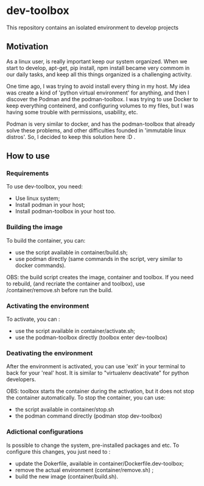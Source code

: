 # dev-toolbox
This repository contains an isolated environment to develop projects

## Motivation

As a linux user, is really important keep our system organized. When we start to develop,
apt-get, pip install, npm install became very commom in our daily tasks, and keep all this
things organized is a challenging activity.

One time ago, I was trying to avoid install every thing in my host. My idea was create a
kind of 'python virtual environment' for anything, and then I discover the Podman and the
podman-toolbox. I was trying to use Docker to keep everything conteinerd, and configuring
volumes to my files, but I was having some trouble with permissions, usability, etc.

Podman is very similar to docker, and has the podman-toolbox that already solve these problems,
and other difficulties founded in 'immutable linux distros'. So, I decided to keep this
solution here :D .

## How to use

### Requirements

To use dev-toolbox, you need:

* Use linux system;
* Install podman in your host;
* Install podman-toolbox in your host too.

### Building the image

To build the container, you can:
* use the script available in container/build.sh;
* use podman directly (same commands in the script, very similar to docker commands).

OBS: the build script creates the image, container and toolbox. If you need
to rebuild, (and recriate the container and toolbox), use /container/remove.sh
before run the build.

### Activating the environment

To activate, you can :
* use the script available in container/activate.sh; 
* use the podman-toolbox directly (toolbox enter dev-toolbox)

### Deativating the environment

After the environment is activated, you can use 'exit' in your terminal to
back for your 'real' host. It is similar to "virtualenv deactivate" for python
developers.

OBS: toolbox starts the container during the activation, but it does not stop
the container automatically. To stop the container, you can use:
* the script available in container/stop.sh
* the podman command directly (podman stop dev-toolbox)

### Adictional configurations

Is possible to change the system, pre-installed packages and etc. To
configure this changes, you just need to :
* update the Dokerfile, available in container/Dockerfile.dev-toolbox;
* remove the actual environment (container/remove.sh) ;
* build the new image (container/build.sh).
